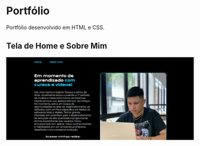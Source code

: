 # Portfólio 
Portfólio desenvolvido em HTML e CSS.

## Tela de Home e Sobre Mim

[![](https://github.com/gabrieltanaka763/portfolio/blob/main/assets/home.png)]()
